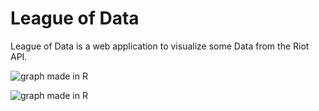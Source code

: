 # League of Data

League of Data is a web application to visualize some Data from the Riot API.

![graph made in R](https://github.com/blustix/LeagueofData/tree/master/rgraph1.png?raw=true "Graph 1")

![graph made in R](https://github.com/blustix/LeagueofData/tree/master/rgraph2.png?raw=true "Graph 2")
